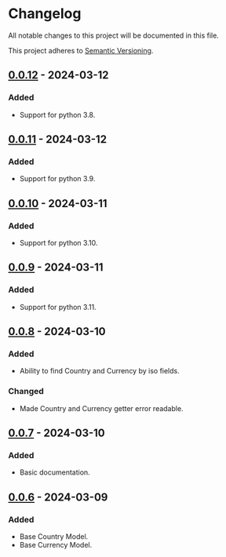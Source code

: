 # Changelog

All notable changes to this project will be documented in this file.

This project adheres to [Semantic Versioning](https://semver.org/spec/v2.0.0.html).

## [0.0.12] - 2024-03-12

### Added

- Support for python 3.8.

## [0.0.11] - 2024-03-12

### Added

- Support for python 3.9.

## [0.0.10] - 2024-03-11

### Added

- Support for python 3.10.

## [0.0.9] - 2024-03-11

### Added

- Support for python 3.11.

## [0.0.8] - 2024-03-10

### Added

- Ability to find Country and Currency by iso fields.

### Changed

- Made Country and Currency getter error readable.

## [0.0.7] - 2024-03-10

### Added

- Basic documentation.

## [0.0.6] - 2024-03-09

### Added

- Base Country Model.
- Base Currency Model.

[0.0.12]: https://github.com/AivGitHub/pycountries/releases/tag/0.0.12
[0.0.11]: https://github.com/AivGitHub/pycountries/releases/tag/0.0.11
[0.0.10]: https://github.com/AivGitHub/pycountries/releases/tag/0.0.10
[0.0.9]: https://github.com/AivGitHub/pycountries/releases/tag/0.0.9
[0.0.8]: https://github.com/AivGitHub/pycountries/releases/tag/0.0.8
[0.0.7]: https://github.com/AivGitHub/pycountries/releases/tag/0.0.7
[0.0.6]: https://github.com/AivGitHub/pycountries/releases/tag/0.0.6

